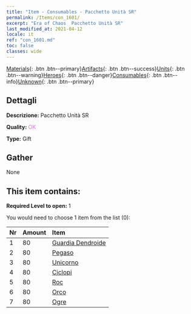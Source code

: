 ```yaml
---
title: "Item - Consumables - Pacchetto Unità SR"
permalink: /Items/con_1601/
excerpt: "Era of Chaos  Pacchetto Unità SR"
last_modified_at: 2021-04-12
locale: it
ref: "con_1601.md"
toc: false
classes: wide
---
```

 [Materials](/it/Items/){: .btn .btn--primary}[Artifacts](/it/Items/Artifacts/){: .btn .btn--success}[Units](/it/Items/Units/){: .btn .btn--warning}[Heroes](/it/Items/Heroes/){: .btn .btn--danger}[Consumables](/it/Items/Consumables/){: .btn .btn--info}[Unknown](/it/Items/Unknown/){: .btn .btn--primary}

## Dettagli
 **Descrizione:** Pacchetto Unità SR

 **Quality:** <span style="color: #DA70D6">OK</span>

 **Type:** Gift

## Gather

  None

## This item contains:

 **Required Level to open:** 1

 You would need to choose 1 item from the list (0):

  | Nr | Amount |     Item    |
  |:---|:-------|:------------|
  | 1 | 80 | [Guardia Dendroide](/it/Items/unt_203/) | 
  | 2 | 80 | [Pegaso](/it/Items/unt_202/) | 
  | 3 | 80 | [Unicorno](/it/Items/unt_204/) | 
  | 4 | 80 | [Ciclopi](/it/Items/unt_222/) | 
  | 5 | 80 | [Roc](/it/Items/unt_221/) | 
  | 6 | 80 | [Orco](/it/Items/unt_219/) | 
  | 7 | 80 | [Ogre](/it/Items/unt_220/) | 
